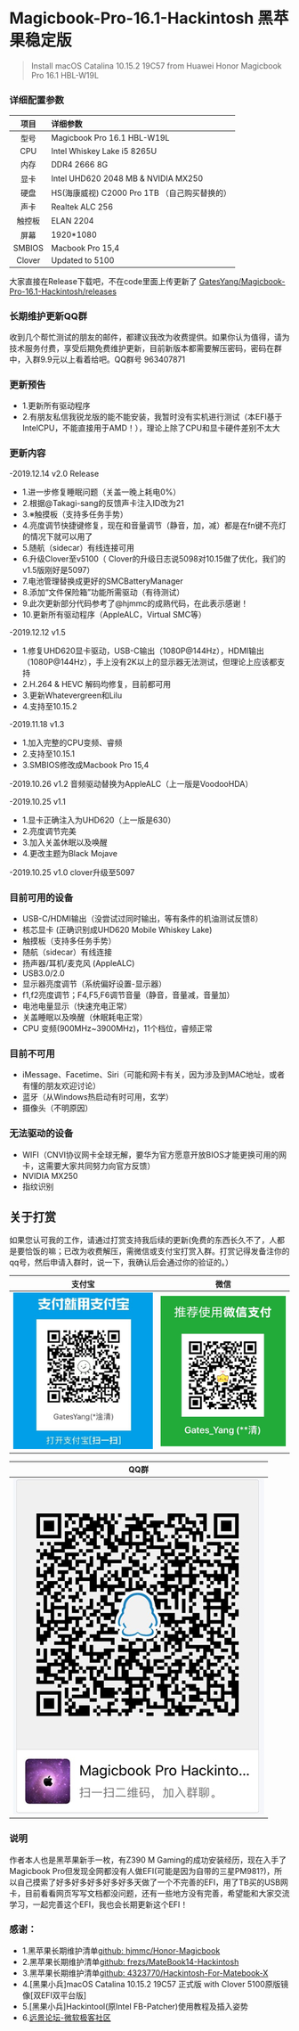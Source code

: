 # Magicbook-Pro-16.1-Hackintosh 黑苹果稳定版
>Install macOS Catalina 10.15.2 19C57 from Huawei Honor Magicbook Pro 16.1 HBL-W19L

### 详细配置参数
| 项目 | 详细参数|
| :--: | :-------------------- |
| 型号 | Magicbook Pro 16.1 HBL-W19L |
| CPU  | Intel Whiskey Lake i5 8265U |
| 内存 | DDR4 2666 8G|
| 显卡 | Intel UHD620 2048 MB & NVIDIA MX250|
| 硬盘 | HS(海康威视) C2000 Pro 1TB （自己购买替换的）|
| 声卡 | Realtek ALC 256|
| 触控板 | ELAN 2204|
| 屏幕 | 1920*1080|
| SMBIOS | Macbook Pro 15,4|
| Clover | Updated to 5100|

大家直接在Release下载吧，不在code里面上传更新了
[GatesYang/Magicbook-Pro-16.1-Hackintosh/releases](https://github.com/GatesYang/Magicbook-Pro-16.1-Hackintosh/releases)
 
### 长期维护更新QQ群
  收到几个帮忙测试的朋友的邮件，都建议我改为收费提供。如果你认为值得，请为技术服务付费，享受后期免费维护更新，目前新版本都需要解压密码，密码在群中，入群9.9元以上看着给吧。QQ群号 963407871

### 更新预告 
* 1.更新所有驱动程序
* 2.有朋友私信我锐龙版的能不能安装，我暂时没有实机进行测试（本EFI基于IntelCPU，不能直接用于AMD！），理论上除了CPU和显卡硬件差别不太大

### 更新内容
-2019.12.14 v2.0 Release
* 1.进一步修复睡眠问题（关盖一晚上耗电0%）
* 2.根据@Takagi-sang的反馈声卡注入ID改为21
* 3.※触摸板（支持多任务手势）
* 4.亮度调节快捷键修复，现在和音量调节（静音，加，减）都是在fn键不亮灯的情况下就可以用了
* 5.随航（sidecar）有线连接可用
* 6.升级Clover至v5100（ Clover的升级日志说5098对10.15做了优化，我们的v1.5版刚好是5097）
* 7.电池管理替换成更好的SMCBatteryManager
* 8.添加“文件保险箱”功能所需驱动（有待测试）
* 9.此次更新部分代码参考了@hjmmc的成熟代码，在此表示感谢！
* 10.更新所有驱动程序（AppleALC，Virtual SMC等）

-2019.12.12 v1.5 
* 1.修复UHD620显卡驱动，USB-C输出（1080P@144Hz），HDMI输出（1080P@144Hz），手上没有2K以上的显示器无法测试，但理论上应该都支持
* 2.H.264 & HEVC 解码均修复，目前都可用
* 3.更新Whatevergreen和Lilu
* 4.支持至10.15.2

-2019.11.18 v1.3 
* 1.加入完整的CPU变频、睿频
* 2.支持至10.15.1
* 3.SMBIOS修改成Macbook Pro 15,4

-2019.10.26 v1.2 音频驱动替换为AppleALC（上一版是VoodooHDA）

-2019.10.25 v1.1 
* 1.显卡正确注入为UHD620（上一版是630）
* 2.亮度调节完美
* 3.加入关盖休眠以及唤醒
* 4.更改主题为Black Mojave

-2019.10.25 v1.0 clover升级至5097

### 目前可用的设备
* USB-C/HDMI输出（没尝试过同时输出，等有条件的机油测试反馈8）
* 核芯显卡 (正确识别成UHD620 Mobile Whiskey Lake)
* 触摸板（支持多任务手势）
* 随航（sidecar）有线连接
* 扬声器/耳机/麦克风 (AppleALC)
* USB3.0/2.0
* 显示器亮度调节（系统偏好设置-显示器）
* f1,f2亮度调节；F4,F5,F6调节音量（静音，音量减，音量加）
* 电池电量显示（快速充电正常）
* 关盖睡眠以及唤醒（休眠耗电正常）
* CPU 变频(900MHz~3900MHz)，11个档位，睿频正常

### 目前不可用
* iMessage、Facetime、Siri（可能和网卡有关，因为涉及到MAC地址，或者有懂的朋友欢迎讨论）
* 蓝牙（从Windows热启动有时可用，玄学）
* 摄像头（不明原因）

### 无法驱动的设备
* WIFI（CNVI协议网卡全球无解，要华为官方愿意开放BIOS才能更换可用的网卡，这需要大家共同努力向官方反馈）
* NVIDIA MX250
* 指纹识别

## 关于打赏
如果您认可我的工作，请通过打赏支持我后续的更新(免费的东西长久不了，人都是要恰饭的嘛；已改为收费解压，需微信或支付宝打赏入群。打赏记得发备注你的qq号，然后申请入群时，说一下，我确认后会通过你的验证的。）

|            支付宝                                          |                       微信                           |
| ---------------------------------------------------------- | ---------------------------------------------------- |
| ![Alipay](Alipay1.jpg)                                     | ![Wechat](Wechat1.jpg)                                |

|            QQ群                 |
| ------------------------------- |
| ![963407871](QQ1.jpg)            |

### 说明
作者本人也是黑苹果新手一枚，有Z390 M Gaming的成功安装经历，现在入手了Magicbook Pro但发现全网都没有人做EFI(可能是因为自带的三星PM981?)，所以自己摸索了好多好多好多好多好多天做了一个不完善的EFI，用了TB买的USB网卡，目前看看网页写写文档都没问题，还有一些地方没有完善，希望能和大家交流学习，一起完善这个EFI，我也会长期更新这个EFI！

### 感谢：
* 1.黑苹果长期维护清单[github: hjmmc/Honor-Magicbook](https://github.com/hjmmc/Honor-Magicbook)
* 2.黑苹果长期维护清单[github: frezs/MateBook14-Hackintosh](https://github.com/frezs/MateBook14-Hackintosh)
* 3.黑苹果长期维护清单[github: 4323770/Hackintosh-For-Matebook-X](https://github.com/4323770/Hackintosh-For-Matebook-X)
* 4.[黑果小兵]macOS Catalina 10.15.2 19C57 正式版 with Clover 5100原版镜像[双EFI双平台版]
* 5.[黑果小兵]Hackintool(原Intel FB-Patcher)使用教程及插入姿势
* 6.[远景论坛-微软极客社区](http://www.pcbeta.com)
